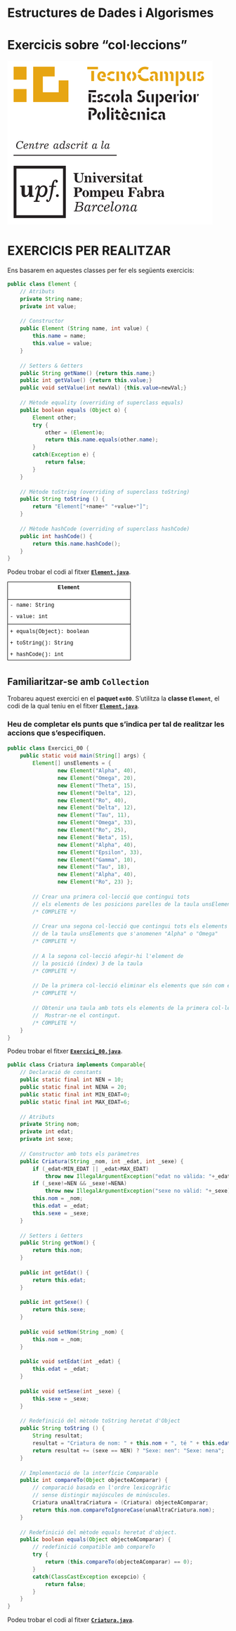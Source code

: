 
# Estructures de  Dades i Algorismes

# Exercicis sobre  “col·leccions” 

![logo-tc](./img/logo-tc.png)

# EXERCICIS PER  REALITZAR

Ens basarem en aquestes classes per fer els següents exercicis:

```java
public class Element {
	// Atributs
	private String name;
	private int value;

	// Constructor
	public Element (String name, int value) {
		this.name = name;
		this.value = value;
	}
	
	// Setters & Getters
	public String getName() {return this.name;}
	public int getValue() {return this.value;}
	public void setValue(int newVal) {this.value=newVal;} 
	
	// Mètode equality (overriding of superclass equals)
	public boolean equals (Object o) {
		Element other;
		try {
			other = (Element)o;
			return this.name.equals(other.name);
		}
		catch(Exception e) {
			return false;
		}
	}
	
	// Mètode toString (overriding of superclass toString)
	public String toString () {
		return "Element["+name+" "+value+"]";
	}
	
	// Mètode hashCode (overriding of superclass hashCode)
	public int hashCode() {
		return this.name.hashCode();
	}
}
```

Podeu trobar el codi al fitxer [**`Element.java`**](src/exemples/p01_exempleCollection/Element.java).

![ClasseElement](img/eda-04-ClasseElement.png)


## Familiaritzar-se amb **`Collection`**

Trobareu aquest exercici en el **paquet `ex00`**. S’utilitza la **classe `Element`**, el codi de la qual teniu en el fitxer [**`Element.java`**](./files/Element.java).

### Heu de completar els punts que s’indica per tal de realitzar les accions que s’especifiquen.

```java
public class Exercici_00 {
    public static void main(String[] args) {
        Element[] unsElements = {
                new Element("Alpha", 40),
                new Element("Omega", 20),
                new Element("Theta", 15),
                new Element("Delta", 12),
                new Element("Ro", 40),
                new Element("Delta", 12),
                new Element("Tau", 11),
                new Element("Omega", 33),
                new Element("Ro", 25),
                new Element("Beta", 15),
                new Element("Alpha", 40),
                new Element("Epsilon", 33),
                new Element("Gamma", 10),
                new Element("Tau", 18),
                new Element("Alpha", 40),
                new Element("Ro", 23) };

        // Crear una primera col·lecció que contingui tots
        // els elements de les posicions parelles de la taula unsElements.
        /* COMPLETE */

        // Crear una segona col·lecció que contingui tots els elements
        // de la taula unsElements que s'anomenen "Alpha" o "Omega"
        /* COMPLETE */

        // A la segona col·lecció afegir-hi l'element de  
        // la posició (índex) 3 de la taula
        /* COMPLETE */

        // De la primera col·lecció eliminar els elements que són com els de la segona
        /* COMPLETE */

        // Obtenir una taula amb tots els elements de la primera col·lecció.
        //  Mostrar-ne el contingut.
        /* COMPLETE */
    }
}
```

Podeu trobar el fitxer [**`Exercici_00.java`**](exercicis/Exercici_00.java).


```java
public class Criatura implements Comparable{
    // Declaració de constants
    public static final int NEN = 10;
    public static final int NENA = 20;
    public static final int MIN_EDAT=0;
    public static final int MAX_EDAT=6;
    
    // Atributs
    private String nom;
    private int edat;
    private int sexe;

    // Constructor amb tots els paràmetres
    public Criatura(String _nom, int _edat, int _sexe) {
        if (_edat<MIN_EDAT || _edat>MAX_EDAT)
            throw new IllegalArgumentException("edat no vàlida: "+_edat);
        if (_sexe!=NEN && _sexe!=NENA)
            throw new IllegalArgumentException("sexe no vàlid: "+_sexe);  
        this.nom = _nom;
        this.edat = _edat;
        this.sexe = _sexe;
    }
    
    // Setters i Getters
    public String getNom() {
        return this.nom;
    }
    
    public int getEdat() {
        return this.edat;
    }
    
    public int getSexe() {
        return this.sexe;
    }

    public void setNom(String _nom) {
        this.nom = _nom;
    }

    public void setEdat(int _edat) {
        this.edat = _edat;
    }

    public void setSexe(int _sexe) {
        this.sexe = _sexe;
    }
  
    // Redefinició del mètode toString heretat d'Object
    public String toString () {
        String resultat;
        resultat = "Criatura de nom: " + this.nom + ", té " + this.edat + " anys. ";
        return resultat += (sexe == NEN) ? "Sexe: nen": "Sexe: nena";
    }
    
    // Implementació de la interfície Comparable
    public int compareTo(Object objecteAComparar) {
        // comparació basada en l'ordre lexicogràfic
        // sense distingir majúscules de minúscules.
        Criatura unaAltraCriatura = (Criatura) objecteAComparar;
        return this.nom.compareToIgnoreCase(unaAltraCriatura.nom);
    }
    
    // Redefinició del mètode equals heretat d'object.
    public boolean equals(Object objecteAComparar) {
        // redefinició compatible amb compareTo
        try {
            return (this.compareTo(objecteAComparar) == 0);
        }
        catch(ClassCastException excepcio) {
            return false;
        }
    }
}
```
Podeu trobar el codi al fitxer [**`Criatura.java`**](./src/p0_material/Criatura.java).
